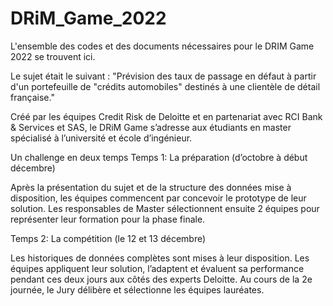 # DRiM_Game_2022

L'ensemble des codes et des documents nécessaires pour le DRIM Game 2022 se trouvent ici.

Le sujet était le suivant : "Prévision des taux de passage en défaut à partir d'un portefeuille de "crédits automobiles" destinés à une clientèle de détail française."

Créé par les équipes Credit Risk de Deloitte et en partenariat avec RCI Bank & Services et SAS, le DRiM Game s’adresse aux étudiants en master spécialisé à l’université et école d’ingénieur.

Un challenge en deux temps
Temps 1: La préparation (d’octobre à début décembre)

Après la présentation du sujet et de la structure des données mise à disposition, les équipes commencent par concevoir le prototype de leur solution. Les responsables de Master sélectionnent ensuite 2 équipes pour représenter leur formation pour la phase finale. 

Temps 2: La compétition (le 12 et 13 décembre)

Les historiques de données complètes sont mises à leur disposition. Les équipes appliquent leur solution, l’adaptent et évaluent sa performance pendant ces deux jours aux côtés des experts Deloitte. Au cours de la 2e journée, le Jury délibère et sélectionne les équipes lauréates.

